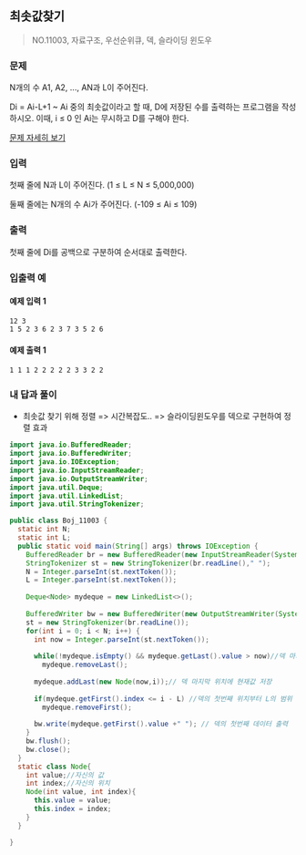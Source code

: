 ## 최솟값찾기

> NO.11003, 자료구조, 우선순위큐, 덱, 슬라이딩 윈도우

### 문제  

N개의 수 A1, A2, ..., AN과 L이 주어진다.

Di = Ai-L+1 ~ Ai 중의 최솟값이라고 할 때, D에 저장된 수를 출력하는 프로그램을 작성하시오. 이때, i ≤ 0 인 Ai는 무시하고 D를 구해야 한다.

[문제 자세히 보기](https://www.acmicpc.net/problem/11003)

### 입력

첫째 줄에 N과 L이 주어진다. (1 ≤ L ≤ N ≤ 5,000,000)

둘째 줄에는 N개의 수 Ai가 주어진다. (-109 ≤ Ai ≤ 109)

### 출력

첫째 줄에 Di를 공백으로 구분하여 순서대로 출력한다.

### 입출력 예 

#### 예제 입력 1

```
12 3
1 5 2 3 6 2 3 7 3 5 2 6
```

#### 예제 출력 1

```
1 1 1 2 2 2 2 2 3 3 2 2
```

### 내 답과 풀이

- 최솟값 찾기 위해 정렬 => 시간복잡도.. => 슬라이딩윈도우를 덱으로 구현하여 정렬 효과

```java
import java.io.BufferedReader;
import java.io.BufferedWriter;
import java.io.IOException;
import java.io.InputStreamReader;
import java.io.OutputStreamWriter;
import java.util.Deque;
import java.util.LinkedList;
import java.util.StringTokenizer;

public class Boj_11003 {
  static int N;
  static int L;
  public static void main(String[] args) throws IOException {
    BufferedReader br = new BufferedReader(new InputStreamReader(System.in));
    StringTokenizer st = new StringTokenizer(br.readLine()," ");
    N = Integer.parseInt(st.nextToken());
    L = Integer.parseInt(st.nextToken());
    
    Deque<Node> mydeque = new LinkedList<>();
    
    BufferedWriter bw = new BufferedWriter(new OutputStreamWriter(System.out));
    st = new StringTokenizer(br.readLine());
    for(int i = 0; i < N; i++) {
      int now = Integer.parseInt(st.nextToken());
      
      while(!mydeque.isEmpty() && mydeque.getLast().value > now)//덱 마지막 위치에서 현재보다 큰값은 덱에서 제거
        mydeque.removeLast();
      
      mydeque.addLast(new Node(now,i));// 덱 마지막 위치에 현재값 저장
      
      if(mydeque.getFirst().index <= i - L) //덱의 첫번째 위치부터 L의 범위 벗어난 값 덱에서 제거
        mydeque.removeFirst();
      
      bw.write(mydeque.getFirst().value +" "); // 덱의 첫번째 데이터 출력
    }
    bw.flush();
    bw.close();
  }
  static class Node{
    int value;//자신의 값
    int index;//자신의 위치
    Node(int value, int index){
      this.value = value;
      this.index = index;
    }
  }

}
```

